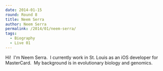 ```yaml
---
date: 2014-01-15
round: Round 8
title: Neem Serra
author: Neem Serra
permalink: /2014/01/neem-serra/
tags:
  - Biography
  - Live 01
---
```

Hi!  I'm Neem Serra.  I currently work in St. Louis as an iOS developer for MasterCard.  My background is in evolutionary biology and genomics.
